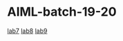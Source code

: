 
# AIML-batch-19-20
[lab7](https://github.com/sujansiddarthh/AIML-batch-20/blob/main/lab_assign_7.ipynb)
[lab8](https://github.com/sujansiddarthh/AIML-batch-20/blob/main/lab_8_assign.ipynb)
[lab9](https://github.com/sujansiddarthh/AIML-batch-20/blob/main/assign_09.ipynb)
